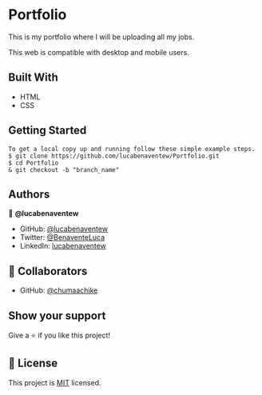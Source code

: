 # Portfolio

 This is my portfolio where I will be uploading all my jobs.
 
 This web is compatible with desktop and mobile users.

## Built With

- HTML
- CSS


## Getting Started

```
To get a local copy up and running follow these simple example steps.
$ git clone https://github.com/lucabenaventew/Portfolio.git
$ cd Portfolio
& git checkout -b "branch_name"
```

## Authors

👤 **@lucabenaventew**

- GitHub: [@lucabenaventew](https://github.com/lucabenaventew)
- Twitter: [@BenaventeLuca](https://twitter.com/BenaventeLuca)
- LinkedIn: [lucabenaventew](https://linkedin.com/in/lucabenaventew/)

## 🤝 Collaborators

- GitHub: [@chumaachike](https://github.com/chumaachike)

## Show your support

Give a ⭐️ if you like this project!


## 📝 License

This project is [MIT](./MIT.md) licensed.

